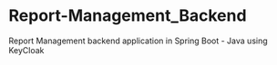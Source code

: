 # Report-Management_Backend
 Report Management backend application in Spring Boot - Java using KeyCloak
